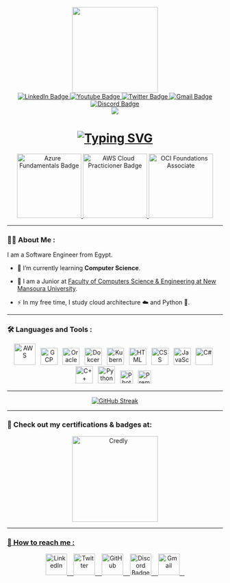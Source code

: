 <div id="header" align="center">
  <img src="https://media.giphy.com/media/WFZvB7VIXBgiz3oDXE/giphy.gif" width="200"/>
      <div id="badges">
          <a href="https://www.linkedin.com/in/abdallah-amir/" target = "_blank">
            <img src="https://img.shields.io/badge/LinkedIn-blue?style=for-the-badge&logo=linkedin&logoColor=white" alt="LinkedIn Badge"/>
          </a>
          <a href="https://www.youtube.com/channel/UCQzq_-gjzOSIzNdQTZtsODg" target = "_blank">
            <img src="https://img.shields.io/badge/YouTube-darkred?style=for-the-badge&logo=youtube&logoColor=white" alt="Youtube Badge"/>
          </a>
          <a href="https://twitter.com/zerobrofan" target = "_blank">
            <img src="https://img.shields.io/badge/Twitter-blue?style=for-the-badge&logo=twitter&logoColor=white" alt="Twitter Badge"/>
          </a>
          <a href="mailto:abdallahamirmonir@gmail.com" target = "_blank">
            <img src="https://img.shields.io/badge/Gmail-red?style=for-the-badge&logo=gmail&logoColor=white" alt="Gmail Badge"/>
          </a>
        <a href="https://discordapp.com/users/317374309293359105" target = "_blank">
            <img src="https://img.shields.io/badge/Discord-darkblue?style=for-the-badge&logo=discord&logoColor=white" alt="Discord Badge"/>
          </a>
    </div>
    <img src="https://komarev.com/ghpvc/?username=Zerobrofan&style=flat&color=2a9df4"/>
    <h1>
<a href="https://git.io/typing-svg"><img src="https://readme-typing-svg.demolab.com?font=Fira+Code&size=30&pause=1000&center=true&vCenter=true&width=435&lines=Hey!%2C+I'm+Abdallah+Amir" alt="Typing SVG" /></a>
    </h1>
</div>

<div id="badges" align="center">
          <a href="https://www.credly.com/badges/62116cfc-5b39-4698-a119-72e8cc6c0c79/public_url" target = "_blank">
            <img src="https://images.credly.com/size/340x340/images/be8fcaeb-c769-4858-b567-ffaaa73ce8cf/image.png" width="150px" alt="Azure Fundamentals Badge"/>
          </a>
          <a href="https://www.credly.com/badges/62116cfc-5b39-4698-a119-72e8cc6c0c79/public_url" target = "_blank">
            <img src="https://images.credly.com/size/340x340/images/00634f82-b07f-4bbd-a6bb-53de397fc3a6/image.png" width="150px" alt="AWS Cloud Practicioner Badge"/>
          </a>
          <a href="https://catalog-education.oracle.com/pls/certview/sharebadge?id=FE69CAC3FF27C55C919DB050ABFC4CD7E97A38D3A5655259C2C00D9D9EE513D7" target = "_blank">
            <img src="https://images.credly.com/images/27db49f3-8bae-4314-8a84-884935b569db/50_Oracle_Cloud_Infrastructure.png" width="150px" alt="OCI Foundations Associate"/>
          </a>
</div>

---

### :man_technologist: About Me :
I am a Software Engineer from Egypt.
- :telescope: I’m currently learning <b>Computer Science</b>.

- :seedling: I am a Junior at <a href="https://www.facebook.com/FCSENMUofficial" target = "_blank">Faculty of Computers Science & Engineering at New Mansoura University</a>.

- :zap: In my free time, I study cloud architecture ☁️ and Python 🐍.

---

### :hammer_and_wrench: Languages and Tools :
<div align="center">
<img src="https://cdn.jsdelivr.net/gh/devicons/devicon/icons/amazonwebservices/amazonwebservices-original.svg" alt="AWS" width="50"/> &nbsp;
  <img src="https://cdn.jsdelivr.net/gh/devicons/devicon/icons/googlecloud/googlecloud-original.svg" alt="GCP" width="40" height="40"/> &nbsp;
  <img src="https://cdn.jsdelivr.net/gh/devicons/devicon/icons/oracle/oracle-original.svg" alt="Oracle Cloud Infrastructure" width="40" height="40"/> &nbsp;
  <img src="https://cdn.jsdelivr.net/gh/devicons/devicon/icons/docker/docker-original.svg" alt="Dokcer" width="40" height="40"/> &nbsp;
  <img src="https://cdn.jsdelivr.net/gh/devicons/devicon/icons/kubernetes/kubernetes-plain.svg" alt="Kubernetes" width="40" height="40"/> &nbsp;
  <img src="https://cdn.jsdelivr.net/gh/devicons/devicon/icons/html5/html5-original.svg" alt="HTML" width="40" height="40"/> &nbsp;
  <img src="https://cdn.jsdelivr.net/gh/devicons/devicon/icons/css3/css3-original.svg" alt="CSS" width="40" height="40"/> &nbsp;
  <img src="https://cdn.jsdelivr.net/gh/devicons/devicon/icons/javascript/javascript-original.svg" alt="JavaScript" width="40" height="40"/> &nbsp;
  <img src="https://cdn.jsdelivr.net/gh/devicons/devicon/icons/csharp/csharp-original.svg" alt="C#" width="40" height="40"/> &nbsp;
  <img src="https://cdn.jsdelivr.net/gh/devicons/devicon/icons/cplusplus/cplusplus-original.svg" alt="C++" width="40" height="40"/> &nbsp;
  <img src="https://cdn.jsdelivr.net/gh/devicons/devicon/icons/python/python-original.svg" alt="Python" width="40" height="40"/> &nbsp;
  <img src="https://cdn.jsdelivr.net/gh/devicons/devicon/icons/photoshop/photoshop-line.svg" alt="Photoshop" width="30" height="30"/> &nbsp;
  <img src="https://cdn.jsdelivr.net/gh/devicons/devicon/icons/premierepro/premierepro-original.svg" alt="Premiere Pro" width="30" height="30"/> &nbsp;
</div>

---
<div align="center">
  
[![GitHub Streak](http://github-readme-streak-stats.herokuapp.com?user=Zerobrofan&theme=transparent&hide_border=true&border_radius=8&mode=weekly)](https://git.io/streak-stats)
  
</div>

---

###  🦝 Check out my certifications & badges at:
<div align="center">
           <a href="https://www.credly.com/users/abdallah-amir/badges" target = "_blank">
            <img src="https://images.credly.com/size/340x340/images/b685de69-03cf-402c-b8e3-62ecd0e2e949/blob.png" width="200px" alt="Credly"/>
</div>

---

###  🤙 How to reach me :
<div id="badges" align="center">
          <a href="https://www.linkedin.com/in/abdallah-amir/" target = "_blank">
            <img src="https://cdn-icons-png.flaticon.com/512/1377/1377213.png" width="50px" alt="LinkedIn"/>&nbsp;&nbsp;&nbsp;
          </a>
          <a href="https://twitter.com/zerobrofan" target = "_blank">
            <img src="https://cdn-icons-png.flaticon.com/512/3670/3670127.png" width="50px" alt="Twitter"/>&nbsp;&nbsp;&nbsp;
          </a>
          <a href="https://github.com/Zerobrofan" target = "_blank">
            <img src="https://cdn-icons-png.flaticon.com/512/270/270798.png" width="50px" alt="GitHub"/>&nbsp;&nbsp;&nbsp;
          </a>
          <a href="https://discordapp.com/users/317374309293359105" target = "_blank">
            <img src="https://cdn-icons-png.flaticon.com/512/3670/3670157.png" alt="Discord Badge" width="50px"/>&nbsp;&nbsp;&nbsp;
          </a>
          <a href="mailto:abdallahamirmonir@gmail.com" target = "_blank">
            <img src="https://cdn-icons-png.flaticon.com/512/720/720277.png" alt="Gmail" width="50px"/>&nbsp;&nbsp;&nbsp;
          </a>
</div>
